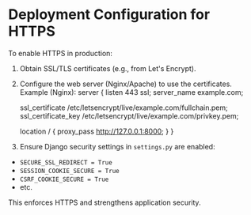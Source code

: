 # Deployment Configuration for HTTPS

To enable HTTPS in production:

1. Obtain SSL/TLS certificates (e.g., from Let's Encrypt).
2. Configure the web server (Nginx/Apache) to use the certificates.
   Example (Nginx):
server {
listen 443 ssl;
server_name example.com;

   ssl_certificate /etc/letsencrypt/live/example.com/fullchain.pem;
   ssl_certificate_key /etc/letsencrypt/live/example.com/privkey.pem;

   location / {
       proxy_pass http://127.0.0.1:8000;
   }
}

3. Ensure Django security settings in `settings.py` are enabled:
- `SECURE_SSL_REDIRECT = True`
- `SESSION_COOKIE_SECURE = True`
- `CSRF_COOKIE_SECURE = True`
- etc.

This enforces HTTPS and strengthens application security.
